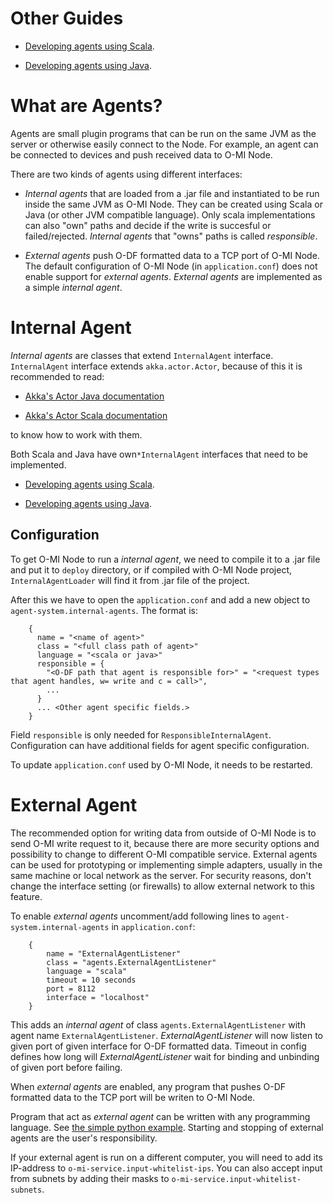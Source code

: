Other Guides
============

* [Developing agents using Scala](https://github.com/AaltoAsia/O-MI/blob/development/ScalaAgentDeveloperGuide.md).

* [Developing agents using Java](https://github.com/AaltoAsia/O-MI/blob/development/JavaAgentDeveloperGuide.md).

What are Agents?
================

Agents are small plugin programs that can be run on the same JVM as the server 
or otherwise easily connect to the Node. For example, an agent can be 
connected to devices and push received data to O-MI Node. 

There are two kinds of agents using different interfaces: 

- *Internal agents* that are loaded from a .jar file and instantiated to be run 
inside the same JVM as O-MI Node. They can be created using Scala or Java (or 
other JVM compatible language). Only scala implementations can also "own" paths 
and decide if the write is succesful or failed/rejected. *Internal agents* that 
"owns" paths is called *responsible*.

- *External agents* push O-DF formatted data to a TCP port of O-MI Node. The 
default configuration of O-MI Node (in `application.conf`) does not enable 
support for *external agents*. *External agents* are implemented as a simple 
*internal agent*.


Internal Agent 
================

*Internal agents* are classes that extend `InternalAgent` interface. 
`InternalAgent` interface extends `akka.actor.Actor`, because of this it is
recommended to read:

* [Akka's Actor Java documentation](http://doc.akka.io/docs/akka/2.4/java/untyped-actors.html)

* [Akka's Actor Scala documentation](http://doc.akka.io/docs/akka/2.4/scala/actors.html)

to know how to work with them.

Both Scala and Java have own`*InternalAgent` interfaces that need to be implemented.

* [Developing agents using Scala](https://github.com/AaltoAsia/O-MI/blob/development/ScalaAgentDeveloperGuide.md).

* [Developing agents using Java](https://github.com/AaltoAsia/O-MI/blob/development/JavaAgentDeveloperGuide.md).

Configuration
------

To get O-MI Node to run a  *internal agent*, we need to compile it to a .jar
file and put it to `deploy` directory, or if compiled with O-MI Node project, 
`InternalAgentLoader` will find it from .jar file of the project.

After this we have to open the `application.conf` and add a new object to
`agent-system.internal-agents`. The format is: 

```
    {
      name = "<name of agent>"
      class = "<full class path of agent>"
      language = "<scala or java>"
      responsible = {
        "<O-DF path that agent is responsible for>" = "<request types that agent handles, w= write and c = call>",
        ...
      }
      ... <Other agent specific fields.>
    }
```

Field `responsible` is only needed for `ResponsibleInternalAgent`.
Configuration can have additional fields for agent specific configuration.

To update `application.conf` used by O-MI Node, it needs to be restarted. 

External Agent
==============

The recommended option for writing data from outside of O-MI Node is to
send O-MI write request to it, because there are more security options and 
possibility to change to different O-MI compatible service. External agents 
can be used for prototyping or implementing simple adapters, usually in the 
same machine or local network as the server. For security reasons, don't 
change the interface setting (or firewalls) to allow external network to 
this feature.

To enable *external agents* uncomment/add following lines to 
`agent-system.internal-agents` in `application.conf`: 

```
    {
        name = "ExternalAgentListener" 
        class = "agents.ExternalAgentListener"
        language = "scala"
        timeout = 10 seconds
        port = 8112
        interface = "localhost"
    }
```

This adds an *internal agent* of class `agents.ExternalAgentListener` with agent name 
`ExternalAgentListener`. *ExternalAgentListener* will now listen to 
given port of given interface for O-DF formatted data. Timeout in config 
defines how long will *ExternalAgentListener* wait for binding and unbinding of
given port before failing.

When *external agents* are enabled, any program that pushes O-DF formatted data to the TCP
port will be writen to O-MI Node.  

Program that act as *external agent* can be written with any programming language. See
[the simple python example](https://github.com/AaltoAsia/O-MI/blob/master/tools/agentExample.py).
Starting and stopping of external agents are the user's responsibility.

If your external agent is run on a different computer, you will need to add its IP-address to
`o-mi-service.input-whitelist-ips`. You can also accept input from subnets by adding their 
masks to `o-mi-service.input-whitelist-subnets`.


